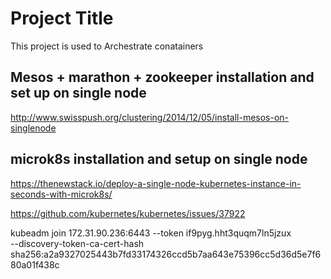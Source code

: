# Project Title

This project is used to Archestrate conatainers 

Mesos + marathon + zookeeper installation and set up on single node
----------------------------------------------------------------------
http://www.swisspush.org/clustering/2014/12/05/install-mesos-on-singlenode


microk8s installation and setup on single node
-----------------------------------------------------
https://thenewstack.io/deploy-a-single-node-kubernetes-instance-in-seconds-with-microk8s/

https://github.com/kubernetes/kubernetes/issues/37922


kubeadm join 172.31.90.236:6443 --token if9pyg.hht3quqm7ln5jzux \
    --discovery-token-ca-cert-hash sha256:a2a9327025443b7fd33174326ccd5b7aa643e75396cc5d36d5e7f680a01f438c 







































































